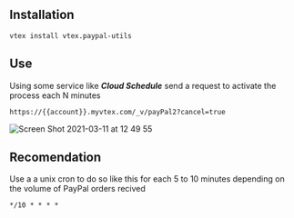 ## Installation

`vtex install vtex.paypal-utils`

## Use

Using some service like ***Cloud Schedule*** send a request to activate the process each N minutes

`https://{{account}}.myvtex.com/_v/payPal2?cancel=true`

![Screen Shot 2021-03-11 at 12 49 55](https://user-images.githubusercontent.com/65255533/110838782-7c62ee00-8268-11eb-8a41-71cb5ae1927b.png)

## Recomendation

Use a a unix cron to do so like this for each 5 to 10 minutes depending on the volume of PayPal orders recived

`*/10 * * * *`
